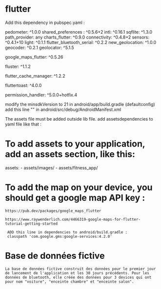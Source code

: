 # flutter

Add this dependency in pubspec.yaml : 

  pedometer: ^1.0.0 
  shared_preferences : ^0.5.6+2 
  intl: ^0.16.1 
  sqflite: ^1.3.0 
  path_provider: any
  charts_flutter: ^0.9.0
  connectivity: ^0.4.8+2
  sensors: ^0.4.1+10
  light: ^0.1.1
  flutter_bluetooth_serial: ^0.2.2
  new_geolocation: ^1.0.0
  geocoder: ^0.2.1
  geolocator: ^5.1.5
  
  google_maps_flutter: ^0.5.26

  fluster: ^1.1.2	  

  flutter_cache_manager: ^1.2.2	  

  fluttertoast: ^4.0.0

  permission_handler: ^5.0.0+hotfix.4

 
modify the minsdkVersion to 21 in android/app/build.gradle (defaultconfig)
add this line "<uses-sdk android:minSdkVersion="21"/>" in android/src/debug/AndroidManifest.xml


The assets file must be added outside lib file.
add assetsdependencies to yaml file like that :


  # To add assets to your application, add an assets section, like this:
  assets:
    - assets/images/
    - assets/fitness_app/
    
  #  To add the map on your device, you should get a google map API key : 
    https://pub.dev/packages/google_maps_flutter	
    
    https://www.raywenderlich.com/4466319-google-maps-for-flutter-tutorial-getting-started	 
    
     ADD this line in dependencies to android/build.gradle : 	    
     classpath 'com.google.gms:google-services:4.2.0'
     
  # Base de données fictive 
    La base de données fictive construit des données pour le premier jour de lancement de l'application et les 30 jours précédents. Pour les données de bluetooth, elle créée des données pour 3 devices qui ont pour nom "voiture", "enceinte chambre" et "enceinte salon". 

